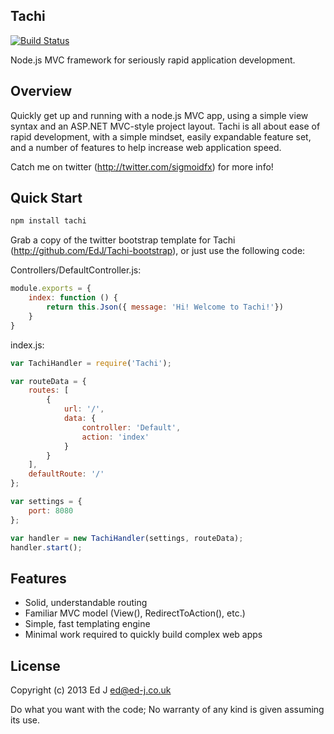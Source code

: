 ## Tachi
[![Build Status](https://secure.travis-ci.org/EdJ/Tachi.png?branch=master)](https://travis-ci.org/EdJ/Tachi)

Node.js MVC framework for seriously rapid application development.

## Overview

Quickly get up and running with a node.js MVC app, using a simple view syntax and an ASP.NET MVC-style project layout. Tachi is all about ease of rapid development, with a simple mindset, easily expandable feature set, and a number of features to help increase web application speed.

Catch me on twitter (http://twitter.com/sigmoidfx) for more info!

## Quick Start
```bash
npm install tachi
```

Grab a copy of the twitter bootstrap template for Tachi (http://github.com/EdJ/Tachi-bootstrap), or just use the following code:

Controllers/DefaultController.js:
```js
module.exports = {
	index: function () {
		return this.Json({ message: 'Hi! Welcome to Tachi!'})
	}
}
```

index.js:
```js
var TachiHandler = require('Tachi');

var routeData = {
	routes: [
		{
			url: '/',
			data: {
				controller: 'Default',
				action: 'index'
			}
	  	}
	],
	defaultRoute: '/'
};

var settings = {
    port: 8080
};

var handler = new TachiHandler(settings, routeData);
handler.start();
```

## Features

* Solid, understandable routing
* Familiar MVC model (View(), RedirectToAction(), etc.)
* Simple, fast templating engine
* Minimal work required to quickly build complex web apps

## License

Copyright (c) 2013 Ed J <ed@ed-j.co.uk>

Do what you want with the code; No warranty of any kind is given assuming its use.
